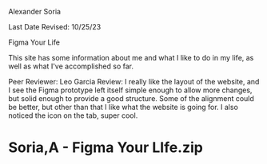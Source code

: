 Alexander Soria

Last Date Revised: 10/25/23

Figma Your Life

This site has some information about me and what I like to do in my life, as well as what I've accomplished so far.

Peer Reviewer: Leo Garcia
Review: I really like the layout of the website, and I see the Figma prototype left itself simple enough to allow more changes, but solid enough to provide a good structure. Some of the alignment could be better, but other than that I like what the website is going for. I also noticed the icon on the tab, super cool.

# Soria,A - Figma Your LIfe.zip
